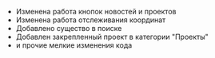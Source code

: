 - Изменена работа кнопок новостей и проектов
- Изменена работа отслеживания координат
- Добавлено существо в поиске
- Добавлен закрепленный проект в категории "Проекты"
- и прочие мелкие изменения кода